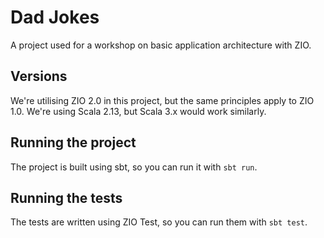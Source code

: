 # Dad Jokes

A project used for a workshop on basic application architecture with ZIO.

## Versions
We're utilising ZIO 2.0 in this project, but the same principles apply to ZIO 1.0.
We're using Scala 2.13, but Scala 3.x would work similarly.

## Running the project
The project is built using sbt, so you can run it with `sbt run`.

## Running the tests
The tests are written using ZIO Test, so you can run them with `sbt test`.